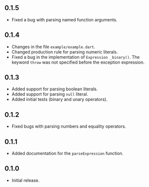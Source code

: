 ## 0.1.5

- Fixed a bug with parsing named function arguments.

## 0.1.4

- Changes in the file `example/example.dart`.
- Changed production rule for parsing numeric literals.
- Fixed a bug in the implementation of `Expression _binary()`. The keyword `throw` was not specified before the exception expression.

## 0.1.3

- Added support for parsing boolean literals.
- Added support for parsing `null` literal.
- Added initial tests (binary and unary operators).

## 0.1.2

- Fixed bugs with parsing numbers and equality operators.

## 0.1.1

- Added documentation for the `parseExpression` function.

## 0.1.0

- Initial release.
